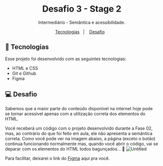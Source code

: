 <h1 align="center"> Desafio 3 - Stage 2 </h1>

<p align="center">
Intermediário - Semântica e acessibilidade. 
</p>

<p align="center">
  <a href="#-tecnologias">Tecnologias</a>&nbsp;&nbsp;&nbsp;|&nbsp;&nbsp;&nbsp;
  <a href="#-desafio">Desafio</a>&nbsp;&nbsp;&nbsp;

<br>


## 🚀 Tecnologias

Esse projeto foi desenvolvido com as seguintes tecnologias:

- HTML e CSS
- Git e Github
- Figma

## 💻 Desafio

Sabemos que a maior parte do conteúdo disponível na internet hoje pode se tornar acessível apenas com a utilização correta dos elementos do HTML.

Você receberá um código com o projeto desenvolvido durante a Fase 02, mas, ao contrário do que foi feito em aula, ele não apresenta a semântica correta.
Como você pode ver na imagem abaixo, a página (exceto o botão) continua funcionando normalmente mas, quando você abrir o código, vai se deparar com os elementos do HTML todos bagunçados... 👀
![Untitled](https://github.com/AllanBichler/Desafio_03_Stage2/assets/110675388/a2ecbade-6caa-40ae-b416-7af8de9eb7ce)

Para facilitar, deixarei o link do [Figma](https://www.figma.com/file/rkDOHGPwwFtBNqEdHSuQPd/Projeto-02---Explorer?type=design&node-id=23%3A1929&mode=dev) aqui pra você.
